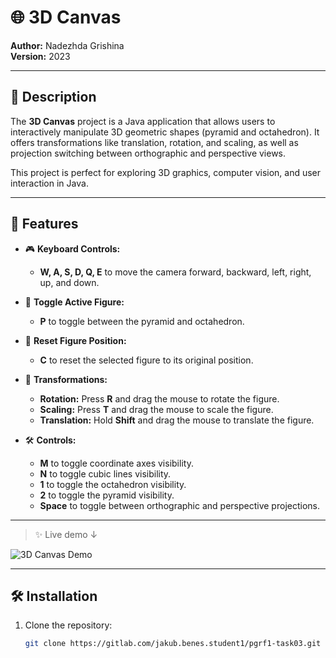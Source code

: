 # 🌐 3D Canvas

**Author:** Nadezhda Grishina  
**Version:** 2023

---

## 🧩 Description

The **3D Canvas** project is a Java application that allows users to interactively manipulate 3D geometric shapes (pyramid and octahedron). It offers transformations like translation, rotation, and scaling, as well as projection switching between orthographic and perspective views.

This project is perfect for exploring 3D graphics, computer vision, and user interaction in Java.

---

## 🚀 Features

- 🎮 **Keyboard Controls:**
  - **W, A, S, D, Q, E** to move the camera forward, backward, left, right, up, and down.

- 🔄 **Toggle Active Figure:**
  - **P** to toggle between the pyramid and octahedron.

- 🔄 **Reset Figure Position:**
  - **C** to reset the selected figure to its original position.

- 🔧 **Transformations:**
  - **Rotation:** Press **R** and drag the mouse to rotate the figure.
  - **Scaling:** Press **T** and drag the mouse to scale the figure.
  - **Translation:** Hold **Shift** and drag the mouse to translate the figure.

- 🛠️ **Controls:**
  - **M** to toggle coordinate axes visibility.
  - **N** to toggle cubic lines visibility.
  - **1** to toggle the octahedron visibility.
  - **2** to toggle the pyramid visibility.
  - **Space** to toggle between orthographic and perspective projections.

---

> ✨ Live demo ↓

![3D Canvas Demo](demo.gif)

---

## 🛠️ Installation

1. Clone the repository:
   ```bash
   git clone https://gitlab.com/jakub.benes.student1/pgrf1-task03.git
